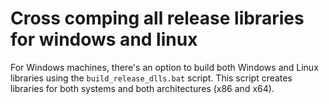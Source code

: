# Cross comping all release libraries for windows and linux

For Windows machines, there's an option to build both Windows and Linux libraries using the `build_release_dlls.bat` script.
This script creates libraries for both systems and both architectures (x86 and x64).
